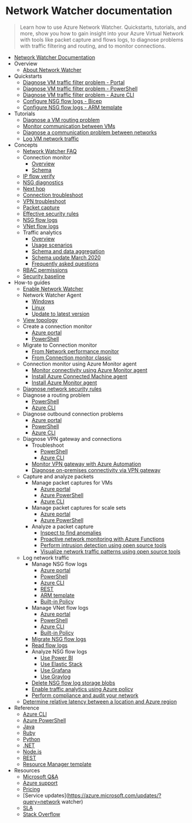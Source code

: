 # Network Watcher documentation
> Learn how to use Azure Network Watcher. Quickstarts, tutorials, and more, show you how to gain insight into your Azure Virtual Network with tools like packet capture and flows logs, to diagnose problems with traffic filtering and routing, and to monitor connections.
  - [Network Watcher Documentation](https://learn.microsoft.com/en-us/azure/network-watcher/)
  - Overview
    - [About Network Watcher](https://learn.microsoft.com/en-us/azure/network-watcher/network-watcher-overview)
  - Quickstarts
    - [Diagnose VM traffic filter problem - Portal](https://learn.microsoft.com/en-us/azure/network-watcher/diagnose-vm-network-traffic-filtering-problem)
    - [Diagnose VM traffic filter problem - PowerShell](https://learn.microsoft.com/en-us/azure/network-watcher/diagnose-vm-network-traffic-filtering-problem-powershell)
    - [Diagnose VM traffic filter problem - Azure CLI](https://learn.microsoft.com/en-us/azure/network-watcher/diagnose-vm-network-traffic-filtering-problem-cli)
    - [Configure NSG flow logs - Bicep](https://learn.microsoft.com/en-us/azure/network-watcher/quickstart-configure-network-security-group-flow-logs-from-bicep)
    - [Configure NSG flow logs - ARM template](https://learn.microsoft.com/en-us/azure/network-watcher/quickstart-configure-network-security-group-flow-logs-from-arm-template)
  - Tutorials
    - [Diagnose a VM routing problem](https://learn.microsoft.com/en-us/azure/network-watcher/diagnose-vm-network-routing-problem)
    - [Monitor communication between VMs](https://learn.microsoft.com/en-us/azure/network-watcher/monitor-vm-communication)
    - [Diagnose a communication problem between networks](https://learn.microsoft.com/en-us/azure/network-watcher/diagnose-communication-problem-between-networks)
    - [Log VM network traffic](https://learn.microsoft.com/en-us/azure/network-watcher/nsg-flow-logs-tutorial)
  - Concepts
    - [Network Watcher FAQ](https://learn.microsoft.com/en-us/azure/network-watcher/frequently-asked-questions.yml)
    - Connection monitor
      - [Overview](https://learn.microsoft.com/en-us/azure/network-watcher/connection-monitor-overview)
      - [Schema](https://learn.microsoft.com/en-us/azure/network-watcher/connection-monitor-schema)
    - [IP flow verify](https://learn.microsoft.com/en-us/azure/network-watcher/ip-flow-verify-overview)
    - [NSG diagnostics](https://learn.microsoft.com/en-us/azure/network-watcher/nsg-diagnostics-overview)
    - [Next hop](https://learn.microsoft.com/en-us/azure/network-watcher/next-hop-overview)
    - [Connection troubleshoot](https://learn.microsoft.com/en-us/azure/network-watcher/connection-troubleshoot-overview)
    - [VPN troubleshoot](https://learn.microsoft.com/en-us/azure/network-watcher/vpn-troubleshoot-overview)
    - [Packet capture](https://learn.microsoft.com/en-us/azure/network-watcher/packet-capture-overview)
    - [Effective security rules](https://learn.microsoft.com/en-us/azure/network-watcher/effective-security-rules-overview)
    - [NSG flow logs](https://learn.microsoft.com/en-us/azure/network-watcher/nsg-flow-logs-overview)
    - [VNet flow logs](https://learn.microsoft.com/en-us/azure/network-watcher/vnet-flow-logs-overview)
    - Traffic analytics
      - [Overview](https://learn.microsoft.com/en-us/azure/network-watcher/traffic-analytics)
      - [Usage scenarios](https://learn.microsoft.com/en-us/azure/network-watcher/traffic-analytics-usage-scenarios)
      - [Schema and data aggregation](https://learn.microsoft.com/en-us/azure/network-watcher/traffic-analytics-schema)
      - [Schema update March 2020](https://learn.microsoft.com/en-us/azure/network-watcher/traffic-analytics-schema-update)
      - [Frequently asked questions](https://learn.microsoft.com/en-us/azure/network-watcher/traffic-analytics-faq.yml)
    - [RBAC permissions](https://learn.microsoft.com/en-us/azure/network-watcher/required-rbac-permissions)
    - [Security baseline](https://learn.microsoft.com/security/benchmark/azure/baselines/network-watcher-security-baseline?toc=/azure/network-watcher/toc.json)
  - How-to guides
    - [Enable Network Watcher](https://learn.microsoft.com/en-us/azure/network-watcher/network-watcher-create)
    - Network Watcher Agent
      - [Windows](https://learn.microsoft.com/en-us/azure/network-watcher/network-watcher-agent-windows)
      - [Linux](https://learn.microsoft.com/en-us/azure/network-watcher/network-watcher-agent-linux)
      - [Update to latest version](https://learn.microsoft.com/en-us/azure/network-watcher/network-watcher-agent-update)
    - [View topology](https://learn.microsoft.com/en-us/azure/network-watcher/network-insights-topology)
    - Create a connection monitor
      - [Azure portal](https://learn.microsoft.com/en-us/azure/network-watcher/connection-monitor-create-using-portal)
      - [PowerShell](https://learn.microsoft.com/en-us/azure/network-watcher/connection-monitor-create-using-powershell)
    - Migrate to Connection monitor
      - [From Network performance monitor](https://learn.microsoft.com/en-us/azure/network-watcher/migrate-to-connection-monitor-from-network-performance-monitor)
      - [From Connection monitor classic](https://learn.microsoft.com/en-us/azure/network-watcher/migrate-to-connection-monitor-from-connection-monitor-classic)
    - Connection monitor using Azure Monitor agent
      - [Monitor connectivity using Azure Monitor agent](https://learn.microsoft.com/en-us/azure/network-watcher/azure-monitor-agent-with-connection-monitor)
      - [Install Azure Connected Machine agent](https://learn.microsoft.com/en-us/azure/network-watcher/connection-monitor-connected-machine-agent)
      - [Install Azure Monitor agent](https://learn.microsoft.com/en-us/azure/network-watcher/connection-monitor-install-azure-monitor-agent)
    - [Diagnose network security rules](https://learn.microsoft.com/en-us/azure/network-watcher/diagnose-network-security-rules)
    - Diagnose a routing problem
      - [PowerShell](https://learn.microsoft.com/en-us/azure/network-watcher/diagnose-vm-network-routing-problem-powershell)
      - [Azure CLI](https://learn.microsoft.com/en-us/azure/network-watcher/diagnose-vm-network-routing-problem-cli)
    - Diagnose outbound connection problems
      - [Azure portal](https://learn.microsoft.com/en-us/azure/network-watcher/connection-troubleshoot-portal)
      - [PowerShell](https://learn.microsoft.com/en-us/azure/network-watcher/connection-troubleshoot-powershell)
      - [Azure CLI](https://learn.microsoft.com/en-us/azure/network-watcher/connection-troubleshoot-cli)
    - Diagnose VPN gateway and connections
      - Troubleshoot
        - [PowerShell](https://learn.microsoft.com/en-us/azure/network-watcher/vpn-troubleshoot-powershell)
        - [Azure CLI](https://learn.microsoft.com/en-us/azure/network-watcher/vpn-troubleshoot-cli)
      - [Monitor VPN gateway with Azure Automation](https://learn.microsoft.com/en-us/azure/network-watcher/network-watcher-monitor-with-azure-automation)
      - [Diagnose on-premises connectivity via VPN gateway](https://learn.microsoft.com/en-us/azure/network-watcher/network-watcher-diagnose-on-premises-connectivity)
    - Capture and analyze packets
      - Manage packet captures for VMs
        - [Azure portal](https://learn.microsoft.com/en-us/azure/network-watcher/packet-capture-vm-portal)
        - [Azure PowerShell](https://learn.microsoft.com/en-us/azure/network-watcher/packet-capture-vm-powershell)
        - [Azure CLI](https://learn.microsoft.com/en-us/azure/network-watcher/packet-capture-vm-cli)
      - Manage packet captures for scale sets
        - [Azure portal](https://learn.microsoft.com/en-us/azure/network-watcher/network-watcher-packet-capture-manage-portal-vmss)
        - [Azure PowerShell](https://learn.microsoft.com/en-us/azure/network-watcher/network-watcher-packet-capture-manage-powershell-vmss)
      - Analyze a packet capture
        - [Inspect to find anomalies](https://learn.microsoft.com/en-us/azure/network-watcher/packet-capture-inspect)
        - [Proactive network monitoring with Azure Functions](https://learn.microsoft.com/en-us/azure/network-watcher/network-watcher-alert-triggered-packet-capture)
        - [Perform intrusion detection using open source tools](https://learn.microsoft.com/en-us/azure/network-watcher/network-watcher-intrusion-detection-open-source-tools)
        - [Visualize network traffic patterns using open source tools](https://learn.microsoft.com/en-us/azure/network-watcher/network-watcher-using-open-source-tools)
    - Log network traffic
      - Manage NSG flow logs
        - [Azure portal](https://learn.microsoft.com/en-us/azure/network-watcher/nsg-flow-logs-portal)
        - [PowerShell](https://learn.microsoft.com/en-us/azure/network-watcher/nsg-flow-logs-powershell)
        - [Azure CLI](https://learn.microsoft.com/en-us/azure/network-watcher/nsg-flow-logs-cli)
        - [REST](https://learn.microsoft.com/en-us/azure/network-watcher/nsg-flow-logs-rest)
        - [ARM template](https://learn.microsoft.com/en-us/azure/network-watcher/nsg-flow-logs-azure-resource-manager)
        - [Built-in Policy](https://learn.microsoft.com/en-us/azure/network-watcher/nsg-flow-logs-policy-portal)
      - Manage VNet flow logs
        - [Azure portal](https://learn.microsoft.com/en-us/azure/network-watcher/vnet-flow-logs-portal)
        - [PowerShell](https://learn.microsoft.com/en-us/azure/network-watcher/vnet-flow-logs-powershell)
        - [Azure CLI](https://learn.microsoft.com/en-us/azure/network-watcher/vnet-flow-logs-cli)
        - [Built-in Policy](https://learn.microsoft.com/en-us/azure/network-watcher/vnet-flow-logs-policy)
      - [Migrate NSG flow logs](https://learn.microsoft.com/en-us/azure/network-watcher/nsg-flow-logs-migrate)
      - [Read flow logs](https://learn.microsoft.com/en-us/azure/network-watcher/flow-logs-read)
      - Analyze NSG flow logs
        - [Use Power BI](https://learn.microsoft.com/en-us/azure/network-watcher/network-watcher-visualize-nsg-flow-logs-power-bi)
        - [Use Elastic Stack](https://learn.microsoft.com/en-us/azure/network-watcher/network-watcher-visualize-nsg-flow-logs-open-source-tools)
        - [Use Grafana](https://learn.microsoft.com/en-us/azure/network-watcher/network-watcher-nsg-grafana)
        - [Use Graylog](https://learn.microsoft.com/en-us/azure/network-watcher/network-watcher-analyze-nsg-flow-logs-graylog)
      - [Delete NSG flow log storage blobs](https://learn.microsoft.com/en-us/azure/network-watcher/network-watcher-delete-nsg-flow-log-blobs)
      - [Enable traffic analytics using Azure policy](https://learn.microsoft.com/en-us/azure/network-watcher/traffic-analytics-policy-portal)
      - [Perform compliance and audit your network](https://learn.microsoft.com/en-us/azure/network-watcher/network-watcher-nsg-auditing-powershell)
    - [Determine relative latency between a location and Azure region](https://learn.microsoft.com/en-us/azure/network-watcher/view-relative-latencies)
  - Reference
    - [Azure CLI](https://learn.microsoft.com/cli/azure/network/watcher)
    - [Azure PowerShell](https://learn.microsoft.com/powershell/module/az.network/)
    - [Java](https://learn.microsoft.com/java/api/com.microsoft.azure.management.network)
    - [Ruby](https://www.rubydoc.info/gems/azure_mgmt_network/Azure/Network/Mgmt/V2016_09_01/Models/NetworkWatcher)
    - [Python](https://learn.microsoft.com/python/api/overview/azure/network)
    - [.NET](https://learn.microsoft.com/dotnet/api/overview/azure/virtual-network)
    - [Node.js](https://learn.microsoft.com/javascript/api/overview/azure/arm-network-readme)
    - [REST](https://learn.microsoft.com/rest/api/network-watcher/)
    - [Resource Manager template](https://learn.microsoft.com/azure/templates/microsoft.network/networkWatchers/)
  - Resources
    - [Microsoft Q&A](https://learn.microsoft.com/answers/topics/azure-network-watcher.html)
    - [Azure support](https://azure.microsoft.com/support/)
    - [Pricing](https://azure.microsoft.com/pricing/details/network-watcher/)
    - [Service updates](https://azure.microsoft.com/updates/?query=network watcher)
    - [SLA](https://azure.microsoft.com/support/legal/sla/network-watcher/)
    - [Stack Overflow](http://stackoverflow.com/questions/tagged/network-watcher)
